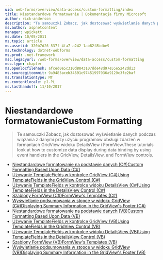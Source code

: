 ```yaml
---
uid: web-forms/overview/data-access/custom-formatting/index
title: Niestandardowe formatowanie | Dokumentacja firmy Microsoft
author: rick-anderson
description: "Te samouczki Zobacz, jak dostosować wyświetlanie danych podczas wiązania z danymi przy użyciu programów obsługi zdarzeń w formantach GridView widoku DetailsView i FormView."
ms.author: aspnetcontent
manager: wpickett
ms.date: 10/05/2011
ms.topic: article
ms.assetid: 320b7d26-837f-4fa7-a242-1ab82f8bdbe9
ms.technology: dotnet-webforms
ms.prod: .net-framework
msc.legacyurl: /web-forms/overview/data-access/custom-formatting
msc.type: chapter
ms.openlocfilehash: afced0e5c310d8843107dde48d97e55e5242dd13
ms.sourcegitcommit: 9a9483aceb34591c97451997036a9120c3fe2baf
ms.translationtype: MT
ms.contentlocale: pl-PL
ms.lasthandoff: 11/10/2017
---
```

<a name="custom-formatting"></a><span data-ttu-id="9924e-103">Niestandardowe formatowanie</span><span class="sxs-lookup"><span data-stu-id="9924e-103">Custom Formatting</span></span>
====================
> <span data-ttu-id="9924e-104">Te samouczki Zobacz, jak dostosować wyświetlanie danych podczas wiązania z danymi przy użyciu programów obsługi zdarzeń w formantach GridView widoku DetailsView i FormView.</span><span class="sxs-lookup"><span data-stu-id="9924e-104">These tutorials look at how to customize data display during data binding by using event handlers in the GridView, DetailsView, and FormView controls.</span></span>


- [<span data-ttu-id="9924e-105">Niestandardowe formatowanie na podstawie danych (C#)</span><span class="sxs-lookup"><span data-stu-id="9924e-105">Custom Formatting Based Upon Data (C#)</span></span>](custom-formatting-based-upon-data-cs.md)
- [<span data-ttu-id="9924e-106">Używanie TemplateFields w kontrolce GridView (C#)</span><span class="sxs-lookup"><span data-stu-id="9924e-106">Using TemplateFields in the GridView Control (C#)</span></span>](using-templatefields-in-the-gridview-control-cs.md)
- [<span data-ttu-id="9924e-107">Używanie TemplateFields w kontrolce widoku DetailsView (C#)</span><span class="sxs-lookup"><span data-stu-id="9924e-107">Using TemplateFields in the DetailsView Control (C#)</span></span>](using-templatefields-in-the-detailsview-control-cs.md)
- [<span data-ttu-id="9924e-108">Szablony FormView (C#)</span><span class="sxs-lookup"><span data-stu-id="9924e-108">FormView's Templates (C#)</span></span>](using-the-formview-s-templates-cs.md)
- [<span data-ttu-id="9924e-109">Wyświetlanie podsumowania w stopce w widoku GridView (C#)</span><span class="sxs-lookup"><span data-stu-id="9924e-109">Displaying Summary Information in the GridView's Footer (C#)</span></span>](displaying-summary-information-in-the-gridview-s-footer-cs.md)
- [<span data-ttu-id="9924e-110">Niestandardowe formatowanie na podstawie danych (VB)</span><span class="sxs-lookup"><span data-stu-id="9924e-110">Custom Formatting Based Upon Data (VB)</span></span>](custom-formatting-based-upon-data-vb.md)
- [<span data-ttu-id="9924e-111">Używanie TemplateFields w kontrolce GridView (VB)</span><span class="sxs-lookup"><span data-stu-id="9924e-111">Using TemplateFields in the GridView Control (VB)</span></span>](using-templatefields-in-the-gridview-control-vb.md)
- [<span data-ttu-id="9924e-112">Używanie TemplateFields w kontrolce widoku DetailsView (VB)</span><span class="sxs-lookup"><span data-stu-id="9924e-112">Using TemplateFields in the DetailsView Control (VB)</span></span>](using-templatefields-in-the-detailsview-control-vb.md)
- [<span data-ttu-id="9924e-113">Szablony FormView (VB)</span><span class="sxs-lookup"><span data-stu-id="9924e-113">FormView's Templates (VB)</span></span>](using-the-formview-s-templates-vb.md)
- [<span data-ttu-id="9924e-114">Wyświetlanie podsumowania w stopce w widoku GridView (VB)</span><span class="sxs-lookup"><span data-stu-id="9924e-114">Displaying Summary Information in the GridView's Footer (VB)</span></span>](displaying-summary-information-in-the-gridview-s-footer-vb.md)
